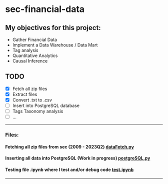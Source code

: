 # sec-financial-data

## My objectives for this project:
-   Gather Financial Data
-   Implement a Data Warehouse / Data Mart
-   Tag analysis
-   Quantitative Analytics 
-   Causal Inference

## TODO
-   [x] Fetch all zip files
-   [x] Extract files
-   [x] Convert .txt to .csv
-   [ ] Insert into PostgreSQL database
-   [ ] Tags Taxonomy analysis
-   [ ] ...
---

### Files:
#### Fetching all zip files from sec (2009 - 2023Q2) [dataFetch.py](https://github.com/BronzeKnuckles/sec-financial-data/blob/main/dataFetch.py)

#### Inserting all data into PostgreSQL (Work in progress) [postgreSQL.py](https://github.com/BronzeKnuckles/sec-financial-data/blob/main/postgreSQL.py)

#### Testing file .ipynb where I test and/or debug code [test.ipynb](https://github.com/BronzeKnuckles/sec-financial-data/blob/main/test.ipynb)
---



